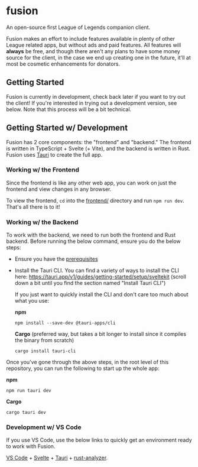 # fusion
An open-source first League of Legends companion client.

Fusion makes an effort to include features available in plenty of other League related apps, but
without ads and paid features. All features will __always__ be free, and though there aren't any
plans to have some money source for the client, in the case we end up creating one in the future,
it'll at most be cosmetic enhancements for donators.

## Getting Started

Fusion is currently in development, check back later if you want to try out the client! If you're
interested in trying out a development version, see below. Note that this process will be a bit
technical.

## Getting Started w/ Development

Fusion has 2 core components: the "frontend" and "backend." The frontend is written in TypeScript +
Svelte (+ Vite), and the backend is written in Rust. Fusion uses [Tauri](https://tauri.app/) to create the
full app.

### Working w/ the Frontend

Since the frontend is like any other web app, you can work on just the frontend and view changes in
any browser.

To view the frontend, `cd` into the [frontend/](./frontend/) directory and run `npm run dev`. That's
all there is to it!

### Working w/ the Backend

To work with the backend, we need to run both the frontend and Rust backend. Before running the
below command, ensure you do the below steps:
- Ensure you have the [prerequisites](https://tauri.app/v1/guides/getting-started/prerequisites)
- Install the Tauri CLI. You can find a variety of ways to install the CLI here:
  https://tauri.app/v1/guides/getting-started/setup/sveltekit (scroll down a bit until you find the
  section named "Install Tauri CLI")

  If you just want to quickly install the CLI and don't care too much about what you use:

  **npm**
  ```shell
  npm install --save-dev @tauri-apps/cli
  ```

  **Cargo** (preferred way, but takes a bit longer to install since it compiles the binary from
  scratch)
  ```shell
  cargo install tauri-cli
  ```

Once you've gone through the above steps, in the root level of this repository, you can run the
following to start up the whole app:

**npm**
```shell
npm run tauri dev
```

**Cargo**
```shell
cargo tauri dev
```

### Development w/ VS Code

If you use VS Code, use the below links to quickly get an environment ready to work with Fusion.

[VS Code](https://code.visualstudio.com/) +
[Svelte](https://marketplace.visualstudio.com/items?itemName=svelte.svelte-vscode) +
[Tauri](https://marketplace.visualstudio.com/items?itemName=tauri-apps.tauri-vscode) +
[rust-analyzer](https://marketplace.visualstudio.com/items?itemName=rust-lang.rust-analyzer).
